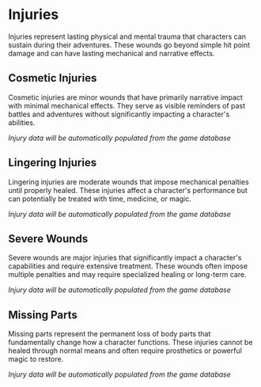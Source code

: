 # Injuries

Injuries represent lasting physical and mental trauma that characters can sustain during their adventures. These wounds go beyond simple hit point damage and can have lasting mechanical and narrative effects.

## Cosmetic Injuries

Cosmetic injuries are minor wounds that have primarily narrative impact with minimal mechanical effects. They serve as visible reminders of past battles and adventures without significantly impacting a character's abilities.

<!-- COSMETIC_INJURY_TABLE_START -->
*Injury data will be automatically populated from the game database*
<!-- COSMETIC_INJURY_TABLE_END -->

## Lingering Injuries

Lingering injuries are moderate wounds that impose mechanical penalties until properly healed. These injuries affect a character's performance but can potentially be treated with time, medicine, or magic.

<!-- LINGERING_INJURY_TABLE_START -->
*Injury data will be automatically populated from the game database*
<!-- LINGERING_INJURY_TABLE_END -->

## Severe Wounds

Severe wounds are major injuries that significantly impact a character's capabilities and require extensive treatment. These wounds often impose multiple penalties and may require specialized healing or long-term care.

<!-- SEVERE_WOUND_TABLE_START -->
*Injury data will be automatically populated from the game database*
<!-- SEVERE_WOUND_TABLE_END -->

## Missing Parts

Missing parts represent the permanent loss of body parts that fundamentally change how a character functions. These injuries cannot be healed through normal means and often require prosthetics or powerful magic to restore.

<!-- MISSING_PART_TABLE_START -->
*Injury data will be automatically populated from the game database*
<!-- MISSING_PART_TABLE_END -->
